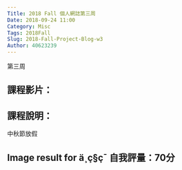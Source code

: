 ```yaml
---
Title: 2018 Fall 個人網誌第三周
Date: 2018-09-24 11:00
Category: Misc
Tags: 2018Fall
Slug: 2018-Fall-Project-Blog-w3
Author: 40623239
---
```


第三周

<!-- PELICAN_END_SUMMARY -->

課程影片：
----

課程說明：
----
中秋節放假

Image result for ä¸­ç§ç¯
自我評量：70分
----
